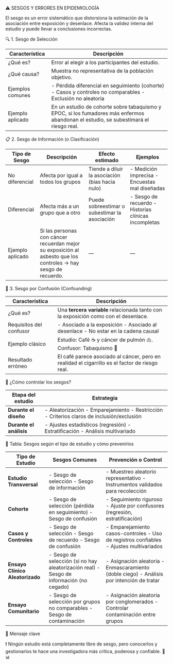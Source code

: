 ⚠️ SESGOS Y ERRORES EN EPIDEMIOLOGÍA

El sesgo es un error sistemático que distorsiona la estimación de la asociación entre exposición y desenlace. Afecta la validez interna del estudio y puede llevar a conclusiones incorrectas.

🔍 1. Sesgo de Selección

| Característica   | Descripción                                                                                                                          |
| ---------------- | ------------------------------------------------------------------------------------------------------------------------------------ |
| ¿Qué es?         | Error al elegir a los participantes del estudio.                                                                                     |
| ¿Qué causa?      | Muestra no representativa de la población objetivo.                                                                                  |
| Ejemplos comunes | - Pérdida diferencial en seguimiento (cohorte)  - Casos y controles no comparables  - Exclusión no aleatoria                         |
| Ejemplo aplicado | En un estudio de cohorte sobre tabaquismo y EPOC, si los fumadores más enfermos abandonan el estudio, se subestimará el riesgo real. |


📋 2. Sesgo de Información (o Clasificación)

| Tipo de Sesgo    | Descripción                                                                                                    | Efecto estimado                                 | Ejemplos                                              |
| ---------------- | -------------------------------------------------------------------------------------------------------------- | ----------------------------------------------- | ----------------------------------------------------- |
| No diferencial   | Afecta por igual a todos los grupos                                                                            | Tiende a diluir la asociación (bias hacia nulo) | - Medición imprecisa  - Encuestas mal diseñadas       |
| Diferencial      | Afecta más a un grupo que a otro                                                                               | Puede sobreestimar o subestimar la asociación   | - Sesgo de recuerdo  - Historias clínicas incompletas |
| Ejemplo aplicado | Si las personas con cáncer recuerdan mejor su exposición al asbesto que los controles → hay sesgo de recuerdo. | —                                               | —                                                     |


🔀 3. Sesgo por Confusión (Confounding)

| Característica          | Descripción                                                                                    |
| ----------------------- | ---------------------------------------------------------------------------------------------- |
| ¿Qué es?                | Una **tercera variable** relacionada tanto con la exposición como con el desenlace.            |
| Requisitos del confusor | - Asociado a la exposición  - Asociado al desenlace  - No estar en la cadena causal            |
| Ejemplo clásico         | Estudio: Café ☕️ y cáncer de pulmón 🫁. Confusor: Tabaquismo 🚬                                |
| Resultado erróneo       | El café parece asociado al cáncer, pero en realidad el cigarrillo es el factor de riesgo real. |


🧰 ¿Cómo controlar los sesgos?

| Etapa del estudio       | Estrategia                                                                                   |
| ----------------------- | -------------------------------------------------------------------------------------------- |
| **Durante el diseño**   | - Aleatorización  - Emparejamiento  - Restricción  - Criterios claros de inclusión/exclusión |
| **Durante el análisis** | - Ajustes estadísticos (regresión)  - Estratificación  - Análisis multivariado               |


🧠 Tabla: Sesgos según el tipo de estudio y cómo prevenirlos

| Tipo de Estudio                 | Sesgos Comunes                                                                           | Prevención o Control                                                                        |
| ------------------------------- | ---------------------------------------------------------------------------------------- | ------------------------------------------------------------------------------------------- |
| **Estudio Transversal**         | - Sesgo de selección  - Sesgo de información                                             | - Muestreo aleatorio representativo  - Instrumentos validados para recolección              |
| **Cohorte**                     | - Sesgo de selección (pérdida en seguimiento)  - Sesgo de confusión                      | - Seguimiento riguroso  - Ajuste por confusores (regresión, estratificación)                |
| **Casos y Controles**           | - Sesgo de selección  - Sesgo de recuerdo  - Sesgo de confusión                          | - Emparejamiento casos-controles  - Uso de registros confiables  - Ajustes multivariados    |
| **Ensayo Clínico Aleatorizado** | - Sesgo de selección (si no hay aleatorización real)  - Sesgo de información (no cegado) | - Asignación aleatoria  - Enmascaramiento (doble ciego)  - Análisis por intención de tratar |
| **Ensayo Comunitario**          | - Sesgo de selección por grupos no comparables  - Sesgo de contaminación                 | - Asignación aleatoria por conglomerados  - Controlar contaminación entre grupos            |


🎯 Mensaje clave

❗ Ningún estudio está completamente libre de sesgo, pero conocerlos y gestionarlos te hace una investigadora más crítica, poderosa y confiable. 💪📊
